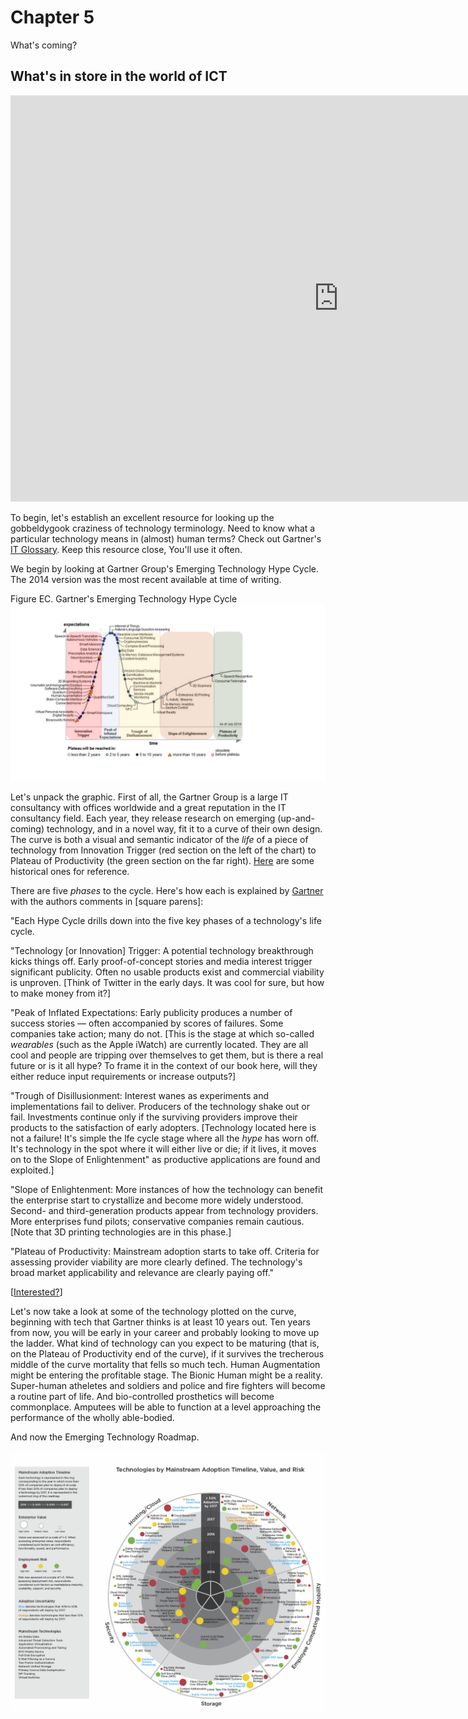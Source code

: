 # Chapter 5

What's coming?

## What's in store in the world of ICT

<iframe src="http://riordan.ca/images/hype_cycle_2014.png" height=650 width=1050 scrolling=yes frameborder=0 seamless></iframe>

To begin, let's establish an excellent resource for looking up the gobbeldygook craziness of technology terminology. Need to know what a particular technology means in (almost) human terms? Check out Gartner's [IT Glossary](http://www.gartner.com/it-glossary/). Keep this resource close, You'll use it often.

We begin by looking at Gartner Group's Emerging Technology Hype Cycle. The 2014 version was the most recent available at time of writing.

Figure EC. Gartner's Emerging Technology Hype Cycle
![Gartner Group Emerging Tech Hype Cycle](./Images/hype_cycle_2014.png)

Let's unpack the graphic. First of all, the Gartner Group is a large IT consultancy with offices worldwide and a great reputation in the IT consultancy field. Each year, they release research on emerging (up-and-coming) technology, and in a novel way, fit it to a curve of their own design. The curve is both a visual and semantic indicator of the _life_ of a piece of technology from Innovation Trigger (red section on the left of the chart) to Plateau of Productivity (the green section on the far right). [Here](http://www.smartinsights.com/managing-digital-marketing/marketing-innovation/technology-for-innovation-in-marketing/) are some historical ones for reference. 

There are five _phases_ to the cycle. Here's how each is explained by [Gartner](http://www.gartner.com/technology/research/methodologies/hype-cycle.jsp) with the authors comments in [square parens]:

"Each Hype Cycle drills down into the five key phases of a technology's life cycle.

"Technology [or Innovation] Trigger: A potential technology breakthrough kicks things off. Early proof-of-concept stories and media interest trigger significant publicity. Often no usable products exist and commercial viability is unproven. [Think of Twitter in the early days. It was cool for sure, but how to make money from it?]

"Peak of Inflated Expectations: Early publicity produces a number of success stories — often accompanied by scores of failures. Some companies take action; many do not. [This is the stage at which so-called _wearables_ (such as the Apple iWatch) are currently located. They are all cool and people are tripping over themselves to get them, but is there a real future or is it all hype? To frame it in the context of our book here, will they either reduce input requirements or increase outputs?]

"Trough of Disillusionment: Interest wanes as experiments and implementations fail to deliver. Producers of the technology shake out or fail. Investments continue only if the surviving providers improve their products to the satisfaction of early adopters. [Technology located here is not a failure! It's simple the lfe cycle stage where all the _hype_ has worn off. It's technology in the spot where it will either live or die; if it lives, it moves on to the Slope of Enlightenment" as productive applications are found and exploited.] 

"Slope of Enlightenment: More instances of how the technology can benefit the enterprise start to crystallize and become more widely understood. Second- and third-generation products appear from technology providers. More enterprises fund pilots; conservative companies remain cautious. [Note that 3D printing technologies are in this phase.]

"Plateau of Productivity: Mainstream adoption starts to take off. Criteria for assessing provider viability are more clearly defined. The technology's broad market applicability and relevance are clearly paying off."

[[Interested?](http://www.gartner.com/newsroom/id/2819918)]

Let's now take a look at some of the technology plotted on the curve, beginning with tech that Gartner thinks is at least 10 years out. Ten years from now, you will be early in your career and probably looking to move up the ladder. What kind of technology can you expect to be maturing (that is, on the Plateau of Productivity end of the curve), if it survives the trecherous middle of the curve mortality that fells so much tech. Human Augmentation might be entering the profitable stage. The Bionic Human might be a reality. Super-human atheletes and soldiers and police and fire fighters will become a routine part of life. And bio-controlled prosthetics will become commonplace. Amputees will be able to function at a level approaching the performance of the wholly able-bodied. 


And now the Emerging Technology Roadmap. 

![CEB Emerging Tech Roadmap](./Images/emerging_tech_roadmap_2014.png)
